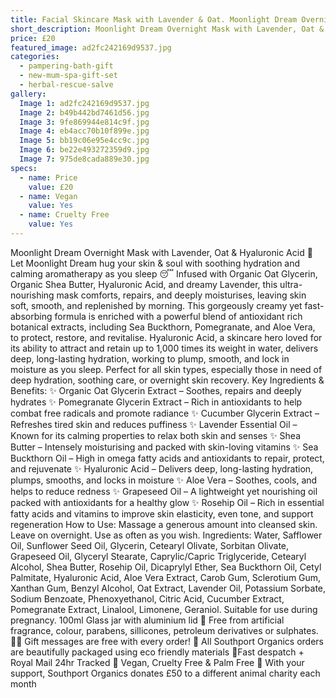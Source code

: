 ```yaml
---
title: Facial Skincare Mask with Lavender & Oat. Moonlight Dream Overnight Recovery Mask. Vegan and Cruelty Free. Natural and Organic. Pamper Gift
short_description: Moonlight Dream Overnight Mask with Lavender, Oat & Hyaluronic Acid 🌙
price: £20
featured_image: ad2fc242169d9537.jpg
categories:
  - pampering-bath-gift
  - new-mum-spa-gift-set
  - herbal-rescue-salve
gallery:
  Image 1: ad2fc242169d9537.jpg
  Image 2: b49b442bd7461d56.jpg
  Image 3: 9fe869944e814c9f.jpg
  Image 4: eb4acc70b10f899e.jpg
  Image 5: bb19c06e95e4cc9c.jpg
  Image 6: be22e493272359d9.jpg
  Image 7: 975de8cada889e30.jpg
specs:
  - name: Price
    value: £20
  - name: Vegan
    value: Yes
  - name: Cruelty Free
    value: Yes
---
```


Moonlight Dream Overnight Mask with Lavender, Oat & Hyaluronic Acid 🌙
Let Moonlight Dream hug your skin & soul with soothing hydration and calming aromatherapy as you sleep 😴 Infused with Organic Oat Glycerin, Organic Shea Butter, Hyaluronic Acid, and dreamy Lavender, this ultra-nourishing mask comforts, repairs, and deeply moisturises, leaving skin soft, smooth, and replenished by morning.
This gorgeously creamy yet fast-absorbing formula is enriched with a powerful blend of antioxidant rich botanical extracts, including Sea Buckthorn, Pomegranate, and Aloe Vera, to protect, restore, and revitalise. 
Hyaluronic Acid, a skincare hero loved for its ability to attract and retain up to 1,000 times its weight in water, delivers deep, long-lasting hydration, working to plump, smooth, and lock in moisture as you sleep. 
Perfect for all skin types, especially those in need of deep hydration, soothing care, or overnight skin recovery.
Key Ingredients & Benefits:
✨ Organic Oat Glycerin Extract – Soothes, repairs and deeply hydrates
✨ Pomegranate Glycerin Extract – Rich in antioxidants to help combat free radicals and promote radiance
✨ Cucumber Glycerin Extract – Refreshes tired skin and reduces puffiness
✨ Lavender Essential Oil – Known for its calming properties to relax both skin and senses
✨ Shea Butter – Intensely moisturising and packed with skin-loving vitamins
✨ Sea Buckthorn Oil – High in omega fatty acids and antioxidants to repair, protect, and rejuvenate
✨ Hyaluronic Acid – Delivers deep, long-lasting hydration, plumps, smooths, and locks in moisture
✨ Aloe Vera – Soothes, cools, and helps to reduce redness
✨ Grapeseed Oil – A lightweight yet nourishing oil packed with antioxidants for a healthy glow
✨ Rosehip Oil – Rich in essential fatty acids and vitamins to improve skin elasticity, even tone, and support regeneration
How to Use:
Massage a generous amount into cleansed skin. Leave on overnight. Use as often as you wish.
Ingredients:
Water, Safflower Oil, Sunflower Seed Oil, Glycerin, Cetearyl Olivate, Sorbitan Olivate, Grapeseed Oil, Glyceryl Stearate, Caprylic/Capric Triglyceride, Cetearyl Alcohol, Shea Butter, Rosehip Oil, Dicaprylyl Ether, Sea Buckthorn Oil, Cetyl Palmitate, Hyaluronic Acid, Aloe Vera Extract, Carob Gum, Sclerotium Gum, Xanthan Gum, Benzyl Alcohol, Oat Extract, Lavender Oil, Potassium Sorbate, Sodium Benzoate, Phenoxyethanol, Citric Acid, Cucumber Extract, Pomegranate Extract, Linalool, Limonene, Geraniol.
Suitable for use during pregnancy.
100ml Glass jar with aluminium lid
🍊 Free from artificial fragrance, colour, parabens, sillicones, petroleum derivatives or sulphates.
✍🏼 Gift messages are free with every order!
🌿 All Southport Organics orders are beautifully packaged using eco friendly materials
📮Fast despatch + Royal Mail 24hr Tracked
🐰 Vegan, Cruelty Free & Palm Free
🐾 With your support, Southport Organics donates £50 to a different animal charity each month